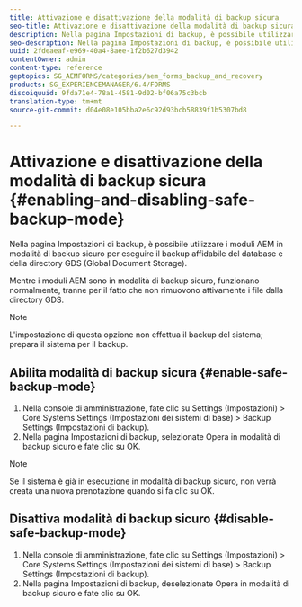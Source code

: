 ```yaml
---
title: Attivazione e disattivazione della modalità di backup sicura
seo-title: Attivazione e disattivazione della modalità di backup sicura
description: Nella pagina Impostazioni di backup, è possibile utilizzare i moduli AEM in modalità di backup sicuro per eseguire il backup affidabile del database e della directory GDS (Global Document Storage). Scopri come abilitare e disabilitare la modalità di backup sicuro.
seo-description: Nella pagina Impostazioni di backup, è possibile utilizzare i moduli AEM in modalità di backup sicuro per eseguire il backup affidabile del database e della directory GDS (Global Document Storage). Scopri come abilitare e disabilitare la modalità di backup sicuro.
uuid: 2fdeaeaf-e969-40a4-8aee-1f2b627d3942
contentOwner: admin
content-type: reference
geptopics: SG_AEMFORMS/categories/aem_forms_backup_and_recovery
products: SG_EXPERIENCEMANAGER/6.4/FORMS
discoiquuid: 9fda71e4-78a1-4581-9d02-bf06a75c3bcb
translation-type: tm+mt
source-git-commit: d04e08e105bba2e6c92d93bcb58839f1b5307bd8

---
```



# Attivazione e disattivazione della modalità di backup sicura {#enabling-and-disabling-safe-backup-mode}

Nella pagina Impostazioni di backup, è possibile utilizzare i moduli AEM in modalità di backup sicuro per eseguire il backup affidabile del database e della directory GDS (Global Document Storage).

Mentre i moduli AEM sono in modalità di backup sicuro, funzionano normalmente, tranne per il fatto che non rimuovono attivamente i file dalla directory GDS.

>[!NOTE]
>
>L&#39;impostazione di questa opzione non effettua il backup del sistema; prepara il sistema per il backup.

## Abilita modalità di backup sicura {#enable-safe-backup-mode}

1. Nella console di amministrazione, fate clic su Settings (Impostazioni) > Core Systems Settings (Impostazioni dei sistemi di base) > Backup Settings (Impostazioni di backup).
1. Nella pagina Impostazioni di backup, selezionate Opera in modalità di backup sicuro e fate clic su OK.

>[!NOTE]
>
>Se il sistema è già in esecuzione in modalità di backup sicuro, non verrà creata una nuova prenotazione quando si fa clic su OK.

## Disattiva modalità di backup sicuro {#disable-safe-backup-mode}

1. Nella console di amministrazione, fate clic su Settings (Impostazioni) > Core Systems Settings (Impostazioni dei sistemi di base) > Backup Settings (Impostazioni di backup).
1. Nella pagina Impostazioni di backup, deselezionate Opera in modalità di backup sicuro e fate clic su OK.

